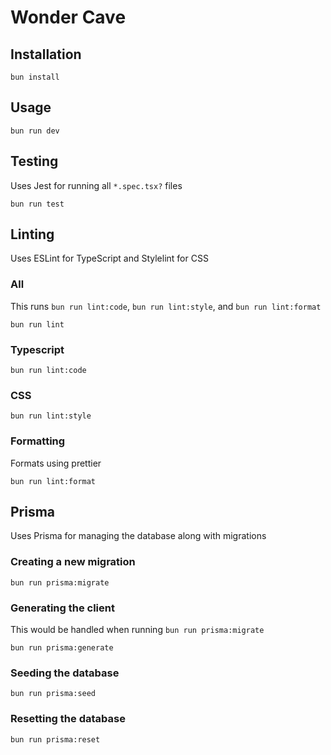 # Wonder Cave

## Installation

`bun install`

## Usage

`bun run dev`

## Testing

Uses Jest for running all `*.spec.tsx?` files

`bun run test`

## Linting

Uses ESLint for TypeScript and Stylelint for CSS

### All

This runs `bun run lint:code`, `bun run lint:style`, and `bun run lint:format`

`bun run lint`

### Typescript

`bun run lint:code`

### CSS

`bun run lint:style`

### Formatting

Formats using prettier

`bun run lint:format`

## Prisma

Uses Prisma for managing the database along with migrations

### Creating a new migration

`bun run prisma:migrate`

### Generating the client

This would be handled when running `bun run prisma:migrate`

`bun run prisma:generate`

### Seeding the database

`bun run prisma:seed`

### Resetting the database

`bun run prisma:reset`
